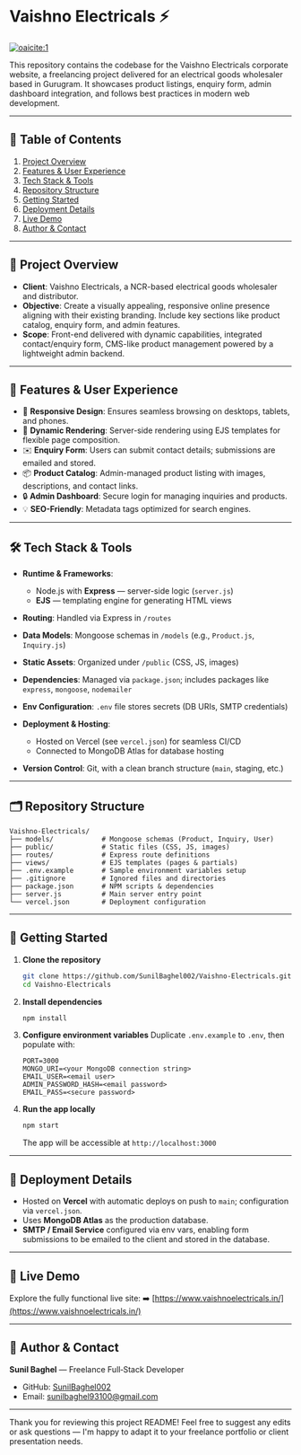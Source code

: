 # Vaishno Electricals ⚡

[![oaicite:1](https://img.shields.io/badge/Live-Online-brightgreen)](https://www.vaishnoelectricals.in/)

This repository contains the codebase for the Vaishno Electricals corporate website, a freelancing project delivered for an electrical goods wholesaler based in Gurugram. It showcases product listings, enquiry form, admin dashboard integration, and follows best practices in modern web development.

---

## 📂 Table of Contents

1. [Project Overview](#project-overview)
2. [Features & User Experience](#features--user-experience)
3. [Tech Stack & Tools](#tech-stack--tools)
4. [Repository Structure](#repository-structure)
5. [Getting Started](#getting-started)
6. [Deployment Details](#deployment-details)
7. [Live Demo](#live-demo)
8. [Author & Contact](#author--contact)

---

## 📌 Project Overview

* **Client**: Vaishno Electricals, a NCR-based electrical goods wholesaler and distributor.
* **Objective**: Create a visually appealing, responsive online presence aligning with their existing branding. Include key sections like product catalog, enquiry form, and admin features.
* **Scope**: Front-end delivered with dynamic capabilities, integrated contact/enquiry form, CMS-like product management powered by a lightweight admin backend.

---

## 🌟 Features & User Experience

* 📱 **Responsive Design**: Ensures seamless browsing on desktops, tablets, and phones.
* 🧩 **Dynamic Rendering**: Server-side rendering using EJS templates for flexible page composition.
* ✉️ **Enquiry Form**: Users can submit contact details; submissions are emailed and stored.
* 📦 **Product Catalog**: Admin-managed product listing with images, descriptions, and contact links.
* 🔒 **Admin Dashboard**: Secure login for managing inquiries and products.
* 💡 **SEO-Friendly**: Metadata tags optimized for search engines.

---

## 🛠 Tech Stack & Tools

* **Runtime & Frameworks**:

  * Node.js with **Express** — server-side logic (`server.js`)
  * **EJS** — templating engine for generating HTML views
* **Routing**: Handled via Express in `/routes`
* **Data Models**: Mongoose schemas in `/models` (e.g., `Product.js`, `Inquiry.js`)
* **Static Assets**: Organized under `/public` (CSS, JS, images)
* **Dependencies**: Managed via `package.json`; includes packages like `express`, `mongoose`, `nodemailer`
* **Env Configuration**: `.env` file stores secrets (DB URIs, SMTP credentials)
* **Deployment & Hosting**:

  * Hosted on Vercel (see `vercel.json`) for seamless CI/CD
  * Connected to MongoDB Atlas for database hosting
* **Version Control**: Git, with a clean branch structure (`main`, staging, etc.)

---

## 🗂 Repository Structure

```text
Vaishno-Electricals/
├── models/            # Mongoose schemas (Product, Inquiry, User)
├── public/            # Static files (CSS, JS, images)
├── routes/            # Express route definitions
├── views/             # EJS templates (pages & partials)
├── .env.example       # Sample environment variables setup
├── .gitignore         # Ignored files and directories
├── package.json       # NPM scripts & dependencies
├── server.js          # Main server entry point
└── vercel.json        # Deployment configuration
```

---

## 🚀 Getting Started

1. **Clone the repository**

   ```bash
   git clone https://github.com/SunilBaghel002/Vaishno-Electricals.git
   cd Vaishno-Electricals
   ```

2. **Install dependencies**

   ```bash
   npm install
   ```

3. **Configure environment variables**
   Duplicate `.env.example` to `.env`, then populate with:

   ```
   PORT=3000
   MONGO_URI=<your MongoDB connection string>
   EMAIL_USER=<email user>
   ADMIN_PASSWORD_HASH=<email password>
   EMAIL_PASS=<secure password>
   ```

4. **Run the app locally**

   ```bash
   npm start
   ```

   The app will be accessible at `http://localhost:3000`

---

## 🛫 Deployment Details

* Hosted on **Vercel** with automatic deploys on push to `main`; configuration via `vercel.json`.
* Uses **MongoDB Atlas** as the production database.
* **SMTP / Email Service** configured via env vars, enabling form submissions to be emailed to the client and stored in the database.

---

## 🔗 Live Demo

Explore the fully functional live site:
➡️ [https://www.vaishnoelectricals.in/](https://www.vaishnoelectricals.in/)

---

## 👤 Author & Contact

**Sunil Baghel** — Freelance Full‑Stack Developer

* GitHub: [SunilBaghel002](https://github.com/SunilBaghel002)
* Email: [sunilbaghel93100@gmail.com](mailto:sunilbaghel93100@gmail.com)

---

Thank you for reviewing this project README! Feel free to suggest any edits or ask questions — I'm happy to adapt it to your freelance portfolio or client presentation needs.


